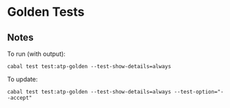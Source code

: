 # Golden Tests

## Notes

To run (with output):
```
cabal test test:atp-golden --test-show-details=always
```

To update:
```
cabal test test:atp-golden --test-show-details=always --test-option="--accept"
```
